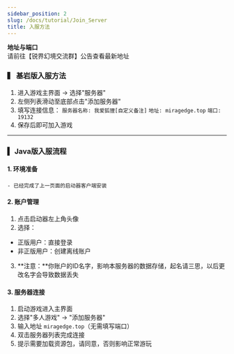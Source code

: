 ```yaml
---
sidebar_position: 2
slug: /docs/tutorial/Join_Server
title: 入服方法
---
```


**地址与端口**  
请前往【锐界幻境交流群】公告查看最新地址

### ▍ 基岩版入服方法
1. 进入游戏主界面 → 选择"服务器"
2. 左侧列表滑动至底部点击"添加服务器"
3. 填写连接信息：
    `服务器名称: 我爱狐狸[自定义备注]`
    `地址: miragedge.top`
    `端口: 19132`
4. 保存后即可加入游戏

---

### ▍ Java版入服流程

#### 1. 环境准备
    - 已经完成了上一页面的启动器客户端安装

#### 2. 账户管理
1. 点击启动器左上角头像
2. 选择：
- 正版用户：直接登录
- 非正版用户：创建离线账户
3. **注意：**你账户的ID名字，影响本服务器的数据存储，起名请三思，以后更改名字会导致数据丢失

#### 3. 服务器连接
1. 启动游戏进入主界面
2. 选择"多人游戏" → "添加服务器"
3. 输入地址 `miragedge.top`（无需填写端口）
4. 双击服务器列表完成连接
5. 提示需要加载资源包，请同意，否则影响正常游玩
